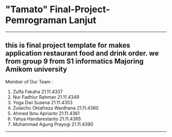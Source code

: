 # "Tamato" Final-Project-Pemrograman Lanjut
-------------------------------------------------
this is final project template for makes application restaurant food and drink order. we from group 9 from S1 informatics Majoring Amikom university 
------------------------------------------
Member of Our Team :
1. Zulfa Fakaha 21.11.4337
2. Nur Fadhlur Rahman 21.11.4349
3. Yoga Dwi Susena 21.11.4353
4. Zulaicho Oktafreza Wardhana 21.11.4360
5. Ahmed Ibnu Aprianto 21.11.4361
6. Yahya Handarestanto 21.11.4365
7. Muhammad Agung Prayogi 21.11.4390
-------------------------------------------
